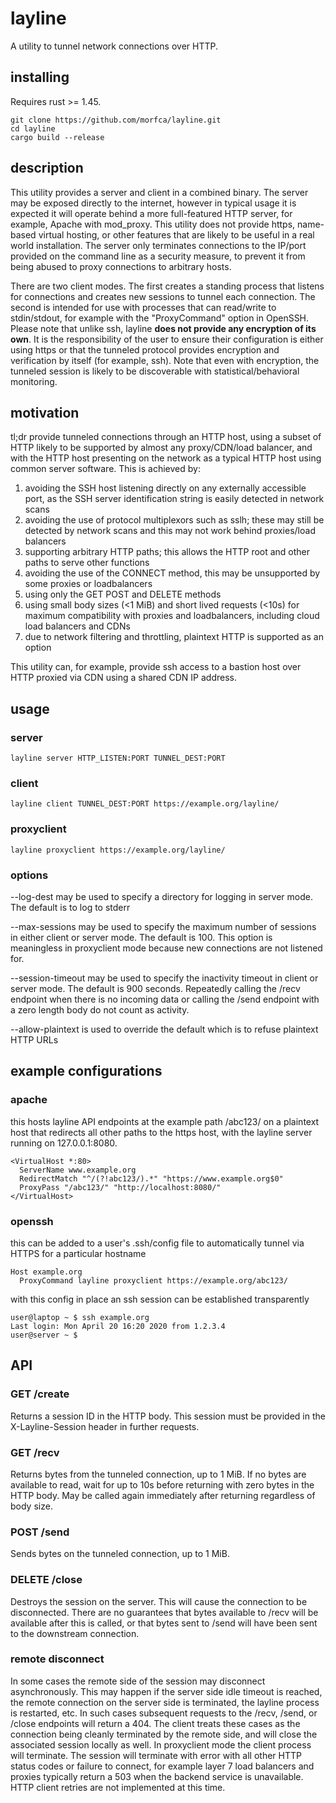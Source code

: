 # layline
A utility to tunnel network connections over HTTP.

## installing

Requires rust >= 1.45.

```
git clone https://github.com/morfca/layline.git
cd layline
cargo build --release
```

## description

This utility provides a server and client in a combined binary. The server may be exposed directly to the internet, however in typical usage it is expected it will operate behind a more full-featured HTTP server, for example, Apache with mod_proxy. This utility does not provide https, name-based virtual hosting, or other features that are likely to be useful in a real world installation. The server only terminates connections to the IP/port provided on the command line as a security measure, to prevent it from being abused to proxy connections to arbitrary hosts.

There are two client modes. The first creates a standing process that listens for connections and creates new sessions to tunnel each connection. The second is intended for use with processes that can read/write to stdin/stdout, for example with the "ProxyCommand" option in OpenSSH. Please note that unlike ssh, layline **does not provide any encryption of its own**. It is the responsibility of the user to ensure their configuration is either using https or that the tunneled protocol provides encryption and verification by itself (for example, ssh). Note that even with encryption, the tunneled session is likely to be discoverable with statistical/behavioral monitoring.

## motivation

tl;dr provide tunneled connections through an HTTP host, using a subset of HTTP likely to be supported by almost any proxy/CDN/load balancer, and with the HTTP host presenting on the network as a typical HTTP host using common server software. This is achieved by:

1. avoiding the SSH host listening directly on any externally accessible port, as the SSH server identification string is easily detected in network scans
2. avoiding the use of protocol multiplexors such as sslh; these may still be detected by network scans and this may not work behind proxies/load balancers
3. supporting arbitrary HTTP paths; this allows the HTTP root and other paths to serve other functions
4. avoiding the use of the CONNECT method, this may be unsupported by some proxies or loadbalancers
5. using only the GET POST and DELETE methods
6. using small body sizes (<1 MiB) and short lived requests (<10s) for maximum compatibility with proxies and loadbalancers, including cloud load balancers and CDNs
7. due to network filtering and throttling, plaintext HTTP is supported as an option

This utility can, for example, provide ssh access to a bastion host over HTTP proxied via CDN using a shared CDN IP address.

## usage

### server

```layline server HTTP_LISTEN:PORT TUNNEL_DEST:PORT```

### client

```layline client TUNNEL_DEST:PORT https://example.org/layline/```

### proxyclient

```layline proxyclient https://example.org/layline/```

### options

--log-dest may be used to specify a directory for logging in server mode. The default is to log to stderr

--max-sessions may be used to specify the maximum number of sessions in either client or server mode. The default is 100. This option is meaningless in proxyclient mode because new connections are not listened for.

--session-timeout may be used to specify the inactivity timeout in client or server mode. The default is 900 seconds. Repeatedly calling the /recv endpoint when there is no incoming data or calling the /send endpoint with a zero length body do not count as activity.

--allow-plaintext is used to override the default which is to refuse plaintext HTTP URLs

## example configurations

### apache

this hosts layline API endpoints at the example path /abc123/ on a plaintext host that redirects all other paths to the https host, with the layline server running on 127.0.0.1:8080.

```
<VirtualHost *:80>
  ServerName www.example.org
  RedirectMatch "^/(?!abc123/).*" "https://www.example.org$0"
  ProxyPass "/abc123/" "http://localhost:8080/"
</VirtualHost>
```

### openssh

this can be added to a user's .ssh/config file to automatically tunnel via HTTPS for a particular hostname

```
Host example.org
  ProxyCommand layline proxyclient https://example.org/abc123/
```

with this config in place an ssh session can be established transparently

```
user@laptop ~ $ ssh example.org
Last login: Mon April 20 16:20 2020 from 1.2.3.4
user@server ~ $
```

## API

### GET /create

Returns a session ID in the HTTP body. This session must be provided in the X-Layline-Session header in further requests.

### GET /recv

Returns bytes from the tunneled connection, up to 1 MiB. If no bytes are available to read, wait for up to 10s before returning with zero bytes in the HTTP body. May be called again immediately after returning regardless of body size.

### POST /send

Sends bytes on the tunneled connection, up to 1 MiB.

### DELETE /close

Destroys the session on the server. This will cause the connection to be disconnected. There are no guarantees that bytes available to /recv will be available after this is called, or that bytes sent to /send will have been sent to the downstream connection.

### remote disconnect

In some cases the remote side of the session may disconnect asynchronously. This may happen if the server side idle timeout is reached, the remote connection on the server side is terminated, the layline process is restarted, etc. In such cases subsequent requests to the /recv, /send, or /close endpoints will return a 404. The client treats these cases as the connection being cleanly terminated by the remote side, and will close the associated session locally as well. In proxyclient mode the client process will terminate. The session will terminate with error with all other HTTP status codes or failure to connect, for example layer 7 load balancers and proxies typically return a 503 when the backend service is unavailable. HTTP client retries are not implemented at this time.
